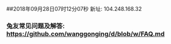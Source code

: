 ##2018年09月28日07时12分07秒 新址: 104.248.168.32
### 兔友常见问题及解答: https://github.com/wanggonging/d/blob/w/FAQ.md
